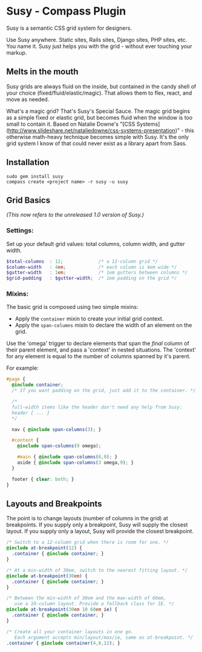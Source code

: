 Susy - Compass Plugin
=====================

Susy is a semantic CSS grid system for designers.

Use Susy anywhere. Static sites, Rails sites, Django sites, PHP sites,
etc. You name it. Susy just helps you with the grid - without ever touching 
your markup. 

Melts in the mouth
------------------

Susy grids are always fluid on the inside, but contained in the candy shell of 
your choice (fixed/fluid/elastic/magic). That allows them to flex, react, and 
move as needed.

What's a magic grid? That's Susy's Special Sauce. The magic grid begins as a 
simple fixed or elastic grid, but becomes fluid when the window is too small 
to contain it. Based on Natalie Downe's "[CSS Systems]
(http://www.slideshare.net/nataliedowne/css-systems-presentation)" - this 
otherwise math-heavy technique becomes simple with Susy. It's the only grid 
system I know of that could never exist as a library apart from Sass.

Installation
------------

    sudo gem install susy
    compass create <project name> -r susy -u susy

Grid Basics
-----------

_(This now refers to the unreleased 1.0 version of Susy.)_

### Settings:

Set up your default grid values: total columns, column width, and gutter width.

```scss
$total-columns  : 12;             /* a 12-column grid */
$column-width   : 4em;            /* each column is 4em wide */
$gutter-width   : 1em;            /* 1em gutters between columns */
$grid-padding   : $gutter-width;  /* 1em padding on the grid */
```

### Mixins:

The basic grid is composed using two simple mixins:
* Apply the `container` mixin to create your initial grid context. 
* Apply the `span-columns` mixin to declare the width of an element on the grid.

Use the 'omega' trigger to declare elements that span the _final_ column of 
their parent element, and pass a 'context' in nested situations. The 
'context' for any element is equal to the number of columns spanned by it's 
parent.

For example:

```scss
#page {
  @include container;
  /* If you want padding on the grid, just add it to the container. */

  /* 
  full-width items like the header don't need any help from Susy:
  header { ... }
  */

  nav { @include span-columns(3); }

  #content { 
    @include span-columns(9 omega);

    #main { @include span-columns(6,9); }
    aside { @include span-columns(3 omega,9); }
  }

  footer { clear: both; }
}
```

Layouts and Breakpoints
-----------------------

The point is to change layouts (number of columns in the grid) at breakpoints. If you supply only a breakpoint, Susy will supply the closest layout. If you supply only a layout, Susy will provide the closest breakpoint.

```scss
/* Switch to a 12-column grid when there is room for one. */
@include at-breakpoint(12) { 
  .container { @include container; } 
}

/* At a min-width of 30em, switch to the nearest fitting layout. */
@include at-breakpoint(30em) { 
  .container { @include container; } 
}

/* Between the min-width of 30em and the max-width of 60em, 
   use a 10-column layout. Provide a fallback class for IE. */
@include at-breakpoint(30em 10 60em ie) { 
  .container { @include container; } 
}

/* Create all your container layouts in one go. 
   Each argument accepts min/layout/max/ie, same as at-breakpoint. */
.container { @include container(4,8,12); }
```